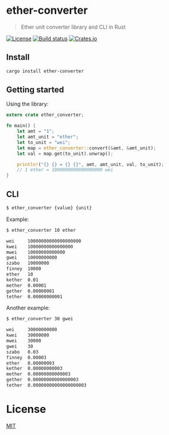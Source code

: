 # ether-converter

> Ether unit converter library and CLI in Rust

[![License](http://img.shields.io/badge/license-MIT-blue.svg)](https://raw.githubusercontent.com/miguelmota/rust-ether-converter/master/LICENSE) [![Build status](https://travis-ci.org/miguelmota/rust-ether-converter.svg)](https://travis-ci.org/miguelmota/rust-ether-converter) [![Crates.io](https://img.shields.io/crates/v/ether-converter.svg)](https://crates.io/crates/ether-converter)

## Install

```bash
cargo install ether-converter
```

## Getting started

Using the library:

```rust
extern crate ether_converter;

fn main() {
    let amt = "1";
    let amt_unit = "ether";
    let to_unit = "wei";
    let map = ether_converter::convert(&amt, &amt_unit);
    let val = map.get(to_unit).unwrap();

    println!("{} {} = {} {}", amt, amt_unit, val, to_unit);
    // 1 ether = 1000000000000000000 wei
}
```

## CLI

```bash
$ ether_converter {value} {unit}
```

Example:

```bash
$ ether_converter 10 ether

wei     10000000000000000000
kwei    10000000000000000
mwei    10000000000000
gwei    10000000000
szabo   10000000
finney  10000
ether   10
kether  0.01
mether  0.00001
gether  0.00000001
tether  0.00000000001
```

Another example:

```bash
$ ether_converter 30 gwei

wei     30000000000
kwei    30000000
mwei    30000
gwei    30
szabo   0.03
finney  0.00003
ether   0.00000003
kether  0.00000000003
mether  0.00000000000003
gether  0.00000000000000003
tether  0.00000000000000000003
```

# License

[MIT](LICENSE)
